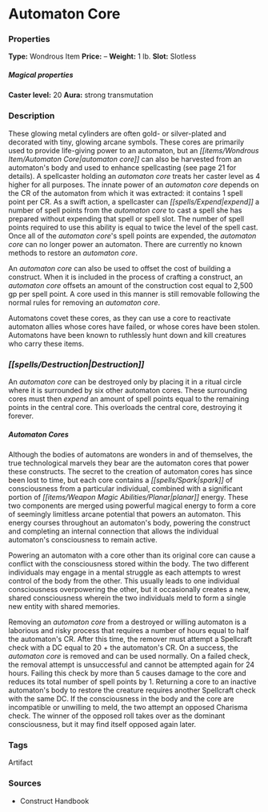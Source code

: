 ﻿---
Title: "Automaton Core"
Type: "Wondrous Item"
Price: "–"
Weight: "1 lb."
Slot: "Slotless"
Caster level: "20"
Aura: "strong transmutation"
Description: |
  "These glowing metal cylinders are often gold- or silver-plated and decorated with tiny, glowing arcane symbols. These cores are primarily used to provide life-giving power to an automaton, but an _automaton core_ can also be harvested from an automaton's body and used to enhance spellcasting (see page 21 for details). A spellcaster holding an _automaton core_ treats her caster level as 4 higher for all purposes. The innate power of an automaton core depends on the CR of the automaton from which it was extracted: it contains 1 spell point per CR. As a swift action, a spellcaster can expend a number of spell points from the _automaton core_ to cast a spell she has prepared without expending that spell or spell slot. The number of spell points required to use this ability is equal to twice the level of the spell cast. Once all of the _automaton core's_ spell points are expended, the _automaton core_ can no longer power an automaton. There are currently no known methods to restore an automaton core.
  An _automaton core_ can also be used to offset the cost of building a construct. When it is included in the process of crafting a construct, an _automaton core_ offsets an amount of the construction cost equal to 2,500 gp per spell point. A core used in this manner is still removable following the normal rules for removing an _automaton core_.
  Automatons covet these cores, as they can use a core to reactivate automaton allies whose cores have failed, or whose cores have been stolen. Automatons have been known to ruthlessly hunt down and kill creatures who carry these items."
Destruction: |
  "An _automaton core_ can be destroyed only by placing it in a ritual circle where it is surrounded by six other _automaton cores_. These surrounding cores must then expend an amount of spell points equal to the remaining points in the central core. This overloads the central core, destroying it forever.
  ### Automaton Cores
  Although the bodies of automatons are wonders in and of themselves, the true technological marvels they bear are the _automaton cores_ that power these constructs. The secret to the creation of _automaton cores_ has since been lost to time, but each core contains a spark of consciousness from a particular individual, combined with a significant portion of planar energy. These two components are merged using powerful magical energy to form a core of seemingly limitless arcane potential that powers an automaton. This energy courses throughout an automaton's body, powering the construct and completing an internal connection that allows the individual automaton's consciousness to remain active.
  Powering an automaton with a core other than its original core can cause a conflict with the consciousness stored within the body. The two different individuals may engage in a mental struggle as each attempts to wrest control of the body from the other. This usually leads to one individual consciousness overpowering the other, but it occasionally creates a new, shared consciousness wherein the two individuals meld to form a single new entity with shared memories.
  Removing an _automaton core_ from a destroyed or willing automaton is a laborious and risky process that requires a number of hours equal to half the automaton's CR. After this time, the remover must attempt a Spellcraft check with a DC equal to 20 + the automaton's CR. On a success, the automaton core is removed and can be used normally. On a failed check, the removal attempt is unsuccessful and cannot be attempted again for 24 hours. Failing this check by more than 5 causes damage to the core and reduces its total number of spell points by 1. Returning a core to an inactive automaton's body to restore the creature requires another Spellcraft check with the same DC. If the consciousness in the body and the core are incompatible or unwilling to meld, the two attempt an opposed Charisma check. The winner of the opposed roll takes over as the dominant consciousness, but it may find itself opposed again later."
Sources: "['Construct Handbook']"
---

# Automaton Core

### Properties

**Type:** Wondrous Item **Price:** – **Weight:** 1 lb. **Slot:** Slotless

##### Magical properties

**Caster level:** 20 **Aura:** strong transmutation

### Description

These glowing metal cylinders are often gold- or silver-plated and decorated with tiny, glowing arcane symbols. These cores are primarily used to provide life-giving power to an automaton, but an _[[items/Wondrous Item/Automaton Core|automaton core]]_ can also be harvested from an automaton's body and used to enhance spellcasting (see page 21 for details). A spellcaster holding an _automaton core_ treats her caster level as 4 higher for all purposes. The innate power of an _automaton core_ depends on the CR of the automaton from which it was extracted: it contains 1 spell point per CR. As a swift action, a spellcaster can _[[spells/Expend|expend]]_ a number of spell points from the _automaton core_ to cast a spell she has prepared without expending that spell or spell slot. The number of spell points required to use this ability is equal to twice the level of the spell cast. Once all of the _automaton core_'s spell points are expended, the _automaton core_ can no longer power an automaton. There are currently no known methods to restore an _automaton core_.

An _automaton core_ can also be used to offset the cost of building a construct. When it is included in the process of crafting a construct, an _automaton core_ offsets an amount of the construction cost equal to 2,500 gp per spell point. A core used in this manner is still removable following the normal rules for removing an _automaton core_.

Automatons covet these cores, as they can use a core to reactivate automaton allies whose cores have failed, or whose cores have been stolen. Automatons have been known to ruthlessly hunt down and kill creatures who carry these items.

### _[[spells/Destruction|Destruction]]_

An _automaton core_ can be destroyed only by placing it in a ritual circle where it is surrounded by six other automaton cores. These surrounding cores must then _expend_ an amount of spell points equal to the remaining points in the central core. This overloads the central core, destroying it forever.

##### Automaton Cores

Although the bodies of automatons are wonders in and of themselves, the true technological marvels they bear are the automaton cores that power these constructs. The secret to the creation of automaton cores has since been lost to time, but each core contains a _[[spells/Spark|spark]]_ of consciousness from a particular individual, combined with a significant portion of _[[items/Weapon Magic Abilities/Planar|planar]]_ energy. These two components are merged using powerful magical energy to form a core of seemingly limitless arcane potential that powers an automaton. This energy courses throughout an automaton's body, powering the construct and completing an internal connection that allows the individual automaton's consciousness to remain active.

Powering an automaton with a core other than its original core can cause a conflict with the consciousness stored within the body. The two different individuals may engage in a mental struggle as each attempts to wrest control of the body from the other. This usually leads to one individual consciousness overpowering the other, but it occasionally creates a new, shared consciousness wherein the two individuals meld to form a single new entity with shared memories.

Removing an _automaton core_ from a destroyed or willing automaton is a laborious and risky process that requires a number of hours equal to half the automaton's CR. After this time, the remover must attempt a Spellcraft check with a DC equal to 20 + the automaton's CR. On a success, the _automaton core_ is removed and can be used normally. On a failed check, the removal attempt is unsuccessful and cannot be attempted again for 24 hours. Failing this check by more than 5 causes damage to the core and reduces its total number of spell points by 1. Returning a core to an inactive automaton's body to restore the creature requires another Spellcraft check with the same DC. If the consciousness in the body and the core are incompatible or unwilling to meld, the two attempt an opposed Charisma check. The winner of the opposed roll takes over as the dominant consciousness, but it may find itself opposed again later.

### Tags

Artifact

### Sources

* Construct Handbook